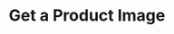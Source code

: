 ---
title: Get a Product Image
excerpt: >-
  This endpoint allows you get the image of the product. The image is in the
  .webp format.
api:
  file: product.json
  operationId: get_products-filename
hidden: false
---